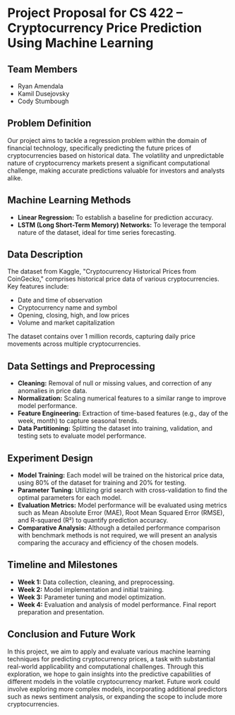 # Project Proposal for CS 422 – Cryptocurrency Price Prediction Using Machine Learning

## Team Members
- Ryan Amendala
- Kamil Dusejovsky
- Cody Stumbough


## Problem Definition
Our project aims to tackle a regression problem within the domain of financial technology, specifically predicting the future prices of cryptocurrencies based on historical data. The volatility and unpredictable nature of cryptocurrency markets present a significant computational challenge, making accurate predictions valuable for investors and analysts alike.

## Machine Learning Methods
- **Linear Regression:** To establish a baseline for prediction accuracy.
- **LSTM (Long Short-Term Memory) Networks:** To leverage the temporal nature of the dataset, ideal for time series forecasting.

## Data Description
The dataset from Kaggle, "Cryptocurrency Historical Prices from CoinGecko," comprises historical price data of various cryptocurrencies. Key features include:
- Date and time of observation
- Cryptocurrency name and symbol
- Opening, closing, high, and low prices
- Volume and market capitalization

The dataset contains over 1 million records, capturing daily price movements across multiple cryptocurrencies.

## Data Settings and Preprocessing
- **Cleaning:** Removal of null or missing values, and correction of any anomalies in price data.
- **Normalization:** Scaling numerical features to a similar range to improve model performance.
- **Feature Engineering:** Extraction of time-based features (e.g., day of the week, month) to capture seasonal trends.
- **Data Partitioning:** Splitting the dataset into training, validation, and testing sets to evaluate model performance.

## Experiment Design
- **Model Training:** Each model will be trained on the historical price data, using 80% of the dataset for training and 20% for testing.
- **Parameter Tuning:** Utilizing grid search with cross-validation to find the optimal parameters for each model.
- **Evaluation Metrics:** Model performance will be evaluated using metrics such as Mean Absolute Error (MAE), Root Mean Squared Error (RMSE), and R-squared (R²) to quantify prediction accuracy.
- **Comparative Analysis:** Although a detailed performance comparison with benchmark methods is not required, we will present an analysis comparing the accuracy and efficiency of the chosen models.

## Timeline and Milestones
- **Week 1:** Data collection, cleaning, and preprocessing.
- **Week 2:** Model implementation and initial training.
- **Week 3:** Parameter tuning and model optimization.
- **Week 4:** Evaluation and analysis of model performance. Final report preparation and presentation.

## Conclusion and Future Work
In this project, we aim to apply and evaluate various machine learning techniques for predicting cryptocurrency prices, a task with substantial real-world applicability and computational challenges. Through this exploration, we hope to gain insights into the predictive capabilities of different models in the volatile cryptocurrency market. Future work could involve exploring more complex models, incorporating additional predictors such as news sentiment analysis, or expanding the scope to include more cryptocurrencies.
